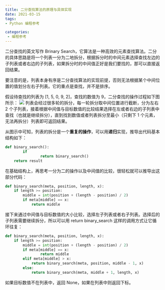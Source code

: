 ```yaml
---
title: 二分查找算法的原理与具体实现
date: 2021-03-15
tags:
- Python 编程参考

categories:
 - 编程参考
---
```


二分查找的英文写作 Brinary Search，它算法是一种高效的元素查找算法。二分的具体思路是将一个列表一分为二地拆分，根据拆分时的中间元素选择查找左边的子列表或者右边的子列表，如果拆分时的中间值正好是我们要找的，那可以直接返回结果。


要注意的是，列表本身有序是二分查找算法的实现前提，否则无法根据某个中间位置的值划分左右子列表。它的重点是查找，并不是排序。


假设待查找的列表为 [1, 5, 0, 9, 2]，查找的数值为 9，二分查找的操作过程如下图所示：
![](https://img.weishidong.com/20210312220323.png)
列表会经过很多轮的拆分，每一轮拆分取中间位置进行截断，分为左右 2 个子列表，接着根据中间值与目标数值的比较结果选择在左或者右边的子列表中查找（也就是继续拆分），直到找到数值或者列表拆分至最小（只剩下 1 个元素，无法再拆分）列表即可返回结果。


从图示中可知，列表的拆分是一个**重复的操作**，可以用**递归**实现，推导出代码基本结构如下：

```python
def binary_search():
		if 
				return binary_search()
    return result
```

在基础结构上，再思考一分为二的操作以及中间值的比较，很轻松就可以推导出这部分代码：

```python
def binary_search(meta, position, length, x):
    if length >= position:
        middle = int(position + (length - position) / 2)
        if meta[middle] == x:
            return middle
```

接下来通过中间值与目标数值的大小比较，选择左子列表或者右子列表。选择后的子列表需要继续拆分，所以可以用 return binary_search 这样的调用方式让它循环往复：

```python
def binary_search(meta, position, length, x):
    if length >= position:
        middle = int(position + (length - position) / 2)
        if meta[middle] == x:
        		return middle
        elif meta[middle] > x:
            return binary_search(meta, position, middle - 1, x)
        else:
            return binary_search(meta, middle + 1, length, x)
```

如果目标数值不在列表中，返回 None，如果在列表中则返回下标。

<Vssue :title="$title" />